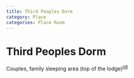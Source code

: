 ```yaml
---
title: Third Peoples Dorm
category: Place
categories: Place Room
---
```

# Third Peoples Dorm
Couples, family sleeping area (top of the lodge)<sup>[n9][]</sup>


[n9]: Names-2009
